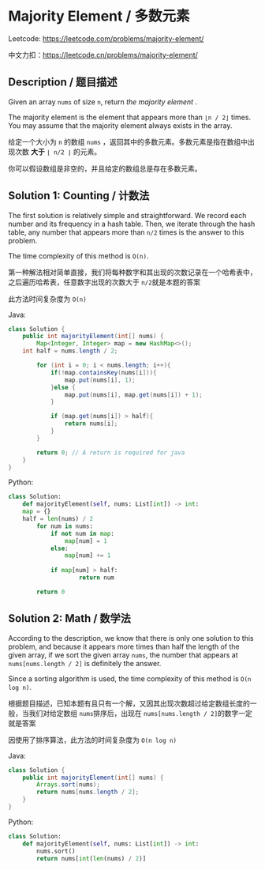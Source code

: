 # Majority Element / 多数元素

Leetcode: https://leetcode.com/problems/majority-element/

中文力扣：https://leetcode.cn/problems/majority-element/

## Description / 题目描述

Given an array `nums` of size `n`, return  *the majority element* .

The majority element is the element that appears more than `⌊n / 2⌋` times. You may assume that the majority element always exists in the array.

给定一个大小为 `n` 的数组 `nums` ，返回其中的多数元素。多数元素是指在数组中出现次数 **大于** `⌊ n/2 ⌋` 的元素。

你可以假设数组是非空的，并且给定的数组总是存在多数元素。

## Solution 1: Counting / 计数法

The first solution is relatively simple and straightforward. We record each number and its frequency in a hash table. Then, we iterate through the hash table, any number that appears more than `n/2` times is the answer to this problem.

The time complexity of this method is `O(n)`.

第一种解法相对简单直接，我们将每种数字和其出现的次数记录在一个哈希表中，之后遍历哈希表，任意数字出现的次数大于 `n/2`就是本题的答案

此方法时间复杂度为 `O(n)`



Java:

```java
class Solution {
    public int majorityElement(int[] nums) {
        Map<Integer, Integer> map = new HashMap<>();
	int half = nums.length / 2;

        for (int i = 0; i < nums.length; i++){
            if(!map.containsKey(nums[i])){
                map.put(nums[i], 1);
            }else {
                map.put(nums[i], map.get(nums[i]) + 1);
            }

            if (map.get(nums[i]) > half){
                return nums[i];
            }
        }

        return 0; // A return is required for java
    }
}

```

Python:

```python
class Solution:
    def majorityElement(self, nums: List[int]) -> int:
	map = {}
	half = len(nums) / 2
        for num in nums:
            if not num in map:
                map[num] = 1
            else:
                map[num] += 1
  
            if map[num] > half:
                    return num

        return 0

```

## Solution 2: Math / 数学法

According to the description, we know that there is only one solution to this problem, and because it appears more times than half the length of the given array, if we sort the given array `nums`, the number that appears at `nums[nums.length / 2]` is definitely the answer.

Since a sorting algorithm is used, the time complexity of this method is `O(n log n)`.

根据题目描述，已知本题有且只有一个解，又因其出现次数超过给定数组长度的一般，当我们对给定数组 `nums`排序后，出现在 `nums[nums.length / 2]`的数字一定就是答案

因使用了排序算法，此方法的时间复杂度为 `O(n log n)`


Java:

```java
class Solution {
    public int majorityElement(int[] nums) {
        Arrays.sort(nums);
        return nums[nums.length / 2];
    }
}

```

Python:

```python
class Solution:
    def majorityElement(self, nums: List[int]) -> int:
        nums.sort()
        return nums[int(len(nums) / 2)]

```
